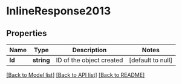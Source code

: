 # InlineResponse2013

## Properties
Name | Type | Description | Notes
------------ | ------------- | ------------- | -------------
**Id** | **string** | ID of the object created | [default to null]

[[Back to Model list]](../README.md#documentation-for-models) [[Back to API list]](../README.md#documentation-for-api-endpoints) [[Back to README]](../README.md)


